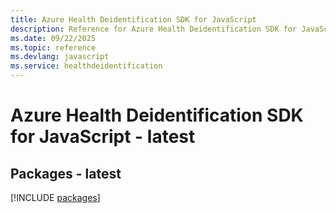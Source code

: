 ```yaml
---
title: Azure Health Deidentification SDK for JavaScript
description: Reference for Azure Health Deidentification SDK for JavaScript
ms.date: 09/22/2025
ms.topic: reference
ms.devlang: javascript
ms.service: healthdeidentification
---
```

# Azure Health Deidentification SDK for JavaScript - latest
## Packages - latest
[!INCLUDE [packages](health-deidentification-index.md)]